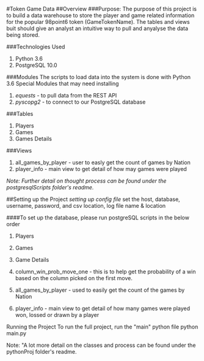 #Token Game Data
##Overview
###Purpose:
The purpose of this project is to build a data warehouse to store the player and game related information for the popular 98point6 token (GameTokenName).
The tables and views buit should give an analyst an intuitive way to pull and anyalyse the data being stored.

###Technologies Used
1. Python 3.6
2. PostgreSQL 10.0

###Modules
The scripts to load data into the system is done with Python 3.6
Special Modules that may need installing
1. *equests* - to pull data from the REST API
2. *pyscopg2* - to connect to our PostgreSQL database

###Tables
1. Players
2. Games
3. Games Details

###Views
1. all_games_by_player - user to easly get the count of games by Nation
2. player_info - main view to get detail of how may games were played

_*Note:* Further detail on thought process can be found under the postgresqlScripts folder's readme._

##Setting up the Project
*setting up config file*
set the host, database, username, password, and csv location, log file name & location

####To set up the database, please run postgreSQL scripts in the below order
1. Players
2. Games
3. Game Details

1. column_win_prob_move_one - this is to help get the probability of a win based on the column picked on the first move.
2. all_games_by_player - used to easily get the count of the games by Nation
3. player_info - main view to get detail of how many games were played won, lossed or drawn by a player

Running the Project
To run the full project, run the "main" python file
python main.py 

Note: "A lot more detail on the classes and process can be found under the pythonProj folder's readme.


